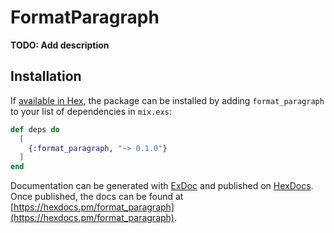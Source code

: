 # FormatParagraph

**TODO: Add description**

## Installation

If [available in Hex](https://hex.pm/docs/publish), the package can be installed
by adding `format_paragraph` to your list of dependencies in `mix.exs`:

```elixir
def deps do
  [
    {:format_paragraph, "~> 0.1.0"}
  ]
end
```

Documentation can be generated with [ExDoc](https://github.com/elixir-lang/ex_doc)
and published on [HexDocs](https://hexdocs.pm). Once published, the docs can
be found at [https://hexdocs.pm/format_paragraph](https://hexdocs.pm/format_paragraph).

